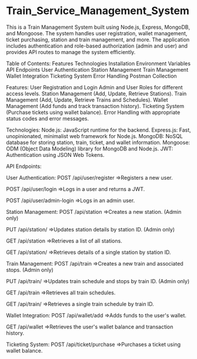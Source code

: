 ﻿# Train_Service_Management_System
This is a Train Management System built using Node.js, Express, MongoDB, and Mongoose. The system handles user registration, wallet management, ticket purchasing, station and train management, and more. The application includes authentication and role-based authorization (admin and user) and provides API routes to manage the system efficiently.

Table of Contents:
Features
Technologies
Installation
Environment Variables
API Endpoints
User Authentication
Station Management
Train Management
Wallet Integration
Ticketing System
Error Handling
Postman Collection

Features:
User Registration and Login
Admin and User Roles for different access levels.
Station Management (Add, Update, Retrieve Stations).
Train Management (Add, Update, Retrieve Trains and Schedules).
Wallet Management (Add funds and track transaction history).
Ticketing System (Purchase tickets using wallet balance).
Error Handling with appropriate status codes and error messages.


Technologies:
Node.js: JavaScript runtime for the backend.
Express.js: Fast, unopinionated, minimalist web framework for Node.js.
MongoDB: NoSQL database for storing station, train, ticket, and wallet information.
Mongoose: ODM (Object Data Modeling) library for MongoDB and Node.js.
JWT: Authentication using JSON Web Tokens.

API Endpoints:

User Authentication:
POST /api/user/register
=>Registers a new user.

POST /api/user/login
=>Logs in a user and returns a JWT.

POST /api/user/admin-login
=>Logs in an admin user.

Station Management:
POST /api/station
=>Creates a new station. (Admin only)

PUT /api/station/
=>Updates station details by station ID. (Admin only)

GET /api/station
=>Retrieves a list of all stations.

GET /api/station/
=>Retrieves details of a single station by station ID.

Train Management:
POST /api/train
=>Creates a new train and associated stops. (Admin only)

PUT /api/train/
=>Updates train schedule and stops by train ID. (Admin only)

GET /api/train
=>Retrieves all train schedules.

GET /api/train/
=>Retrieves a single train schedule by train ID.

Wallet Integration:
POST /api/wallet/add
=>Adds funds to the user's wallet.

GET /api/wallet
=>Retrieves the user's wallet balance and transaction history.

Ticketing System:
POST /api/ticket/purchase
=>Purchases a ticket using wallet balance.




